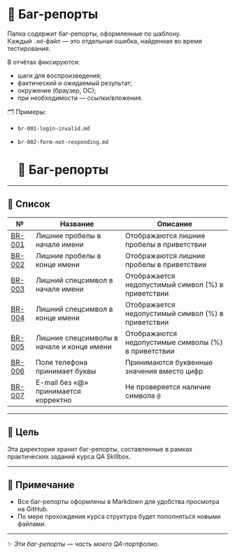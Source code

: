 # 🐞 Баг-репорты

Папка содержит баг-репорты, оформленные по шаблону.  
Каждый `.md`-файл — это отдельная ошибка, найденная во время тестирования.

В отчётах фиксируются:
- шаги для воспроизведения;
- фактический и ожидаемый результат;
- окружение (браузер, ОС);
- при необходимости — ссылки/вложения.

🗂️ Примеры:
- `br-001-login-invalid.md`
- `br-002-form-not-responding.md`

  # 📂 Баг-репорты

---

## 📝 Список

| №                                                  | Название                                    | Описание                                             |
|----------------------------------------------------|---------------------------------------------|------------------------------------------------------|
| [BR-001](br-001-leading-space-greeting.md)         | Лишние пробелы в начале имени               | Отображаются лишние пробелы в приветствии            |
| [BR-002](br-002-trailing-space-greeting.md)        | Лишние пробелы в конце имени                | Отображаются лишние пробелы в приветствии            |
| [BR-003](br-003-invalid-char-start-greeting.md)    | Лишний спецсимвол в начале имени            | Отображается недопустимый символ (%) в приветствии   |
| [BR-004](br-004-invalid-char-end-greeting.md)      | Лишний спецсимвол в конце имени             | Отображается недопустимый символ (%) в приветствии   |
| [BR-005](br-005-invalid-char-both-ends-greeting.md)| Лишние спецсимволы в начале и конце имени   | Отображаются недопустимые символы (%) в приветствии  |
| [BR-006](br-006-phone-field-letters.md)            | Поле телефона принимает буквы               | Принимаются буквенные значения вместо цифр           |
| [BR-007](br-007-email-missing-at.md)               | E-mail без «@» принимается корректно        | Не проверяется наличие символа `@`                   |

---

## 🚀 Цель
Эта директория хранит баг-репорты, составленные в рамках практических заданий курса QA Skillbox.

---

## 🔎 Примечание
- Все баг-репорты оформлены в Markdown для удобства просмотра на GitHub.
- По мере прохождения курса структура будет пополняться новыми файлами.

---

✨ *Эти баг-репорты — часть моего QA-портфолио.*
